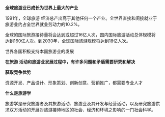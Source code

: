 **全球旅游业已成长为世界上最大的产业**

1991年，全球旅游 经济总产出高于其他任何一个产业。全世界直接和间接就业于旅游业约占全世界就业劳动力的10.2%。

全球的国际旅游接待量将会达到或超过16亿人次，国内国际旅游活动总体规模将达到160亿人次。到2030年，全球国际旅游规模将达到18亿人次。

世界各国积极支持本国旅游业的发展

**在旅游 活动和旅游业发展过程中，有许多问题和矛盾需要研究和解决**

**获取竞争优势**

资源开发、产品设计、形象策划、创新创意、营销推广，都需要专业人才

**什么是旅游学**

旅游学是研究旅游者及其旅游活动、旅游业及其开发与经营活动，以及研究旅游供求双方活动的开展对旅游接待地区的社会、经济和环境之影响的一门社会科学。
